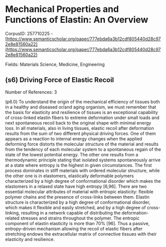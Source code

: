 # Mechanical Properties and Functions of Elastin: An Overview

CorpusID: 257710225 - [https://www.semanticscholar.org/paper/777ebda6a3b12cdf805440d28c972e8e81560a22](https://www.semanticscholar.org/paper/777ebda6a3b12cdf805440d28c972e8e81560a22)

Fields: Materials Science, Medicine, Engineering

## (s6) Driving Force of Elastic Recoil
Number of References: 3

(p6.0) To understand the origin of the mechanical efficiency of tissues both in a healthy and diseased or/and aging organism, we must remember that the basis for elasticity and resilience of tissues is an exceptional capability of cross-linked elastin fibers to extreme deformation under small loads and next spontaneous recoil back to the original shape with minimal energy loss. In all materials, also in living tissues, elastic recoil after deformation results from the sum of two different physical driving forces. One of them appears as a reaction to internal energy changes when the applied deforming force distorts the molecular structure of the material and results from the tendency of each molecular system to a spontaneous regain of the state of the lowest potential energy. The other one results from a thermodynamic principle stating that isolated systems spontaneously arrive at a state where entropy is the highest in given circumstances. The first process dominates in stiff materials with ordered molecular structure, while the other one is in elastomers, elastically deformable polymers characterized by a high degree of conformational disorder which makes the elastomers in a relaxed state have high entropy [6,96]. There are two essential molecular attributes of material with entropic elasticity: flexible polymer chains and the presence of cross-links between them. Elastin structure is characterized by a high degree of conformational disorder, which makes it flexible and easily stretched, and by a high degree of cross-linking, resulting in a network capable of distributing the deformation-related stresses and strains throughout the polymer. The entropic component of elastin elasticity is more than 70% [96]. Thus a passive, entropy-driven mechanism allowing the recoil of elastic fibers after stretching endows the extracellular matrix of connective tissues with their elasticity and resilience.
